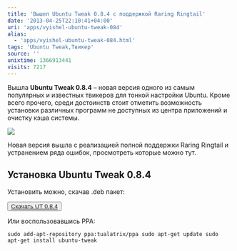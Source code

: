 ```yaml
---
title: 'Вышел Ubuntu Tweak 0.8.4 с поддержкой Raring Ringtail'
date: '2013-04-25T22:10:41+04:00'
uri: 'apps/vyishel-ubuntu-tweak-084'
alias: 
  - 'apps/vyishel-ubuntu-tweak-084.html'
tags: 'Ubuntu Tweak,Твикер'
source: ''
unixtime: 1366913441
visits: 7217
---
```

Вышла **Ubuntu Tweak 0.8.4** – новая версия одного из самым популярных и известных твикеров для тонкой настройки Ubuntu. Кроме всего прочего, среди достоинств стоит отметить возможность установки различных программ не доступных из центра приложений и очистку кэша системы.

[![](img/2013/04/25/22-00/tweak-8681636304-o.jpg)](img/2013/04/25/22-00/tweak-8681636304-o.jpg)

Новая версия вышла с реализацией полной поддержки Raring Ringtail и устранением ряда ошибок, просмотреть которые можно тут.

## Установка Ubuntu Tweak 0.8.4

Установить можно, скачав .deb пакет:

<button>[Скачать UT 0.8.4](https://launchpad.net/ubuntu-tweak/0.8.x/0.8.4/+download/ubuntu-tweak_0.8.4-1_all.deb)</button>

Или воспользовавшись PPA:

```
sudo add-apt-repository ppa:tualatrix/ppa sudo apt-get update sudo apt-get install ubuntu-tweak
```

